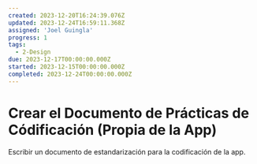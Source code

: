 ```yaml
---
created: 2023-12-20T16:24:39.076Z
updated: 2023-12-24T16:59:11.368Z
assigned: 'Joel Guingla'
progress: 1
tags:
  - 2-Design
due: 2023-12-17T00:00:00.000Z
started: 2023-12-15T00:00:00.000Z
completed: 2023-12-24T00:00:00.000Z
---
```


# Crear el Documento de Prácticas de Códificación (Propia de la App)

Escribir un documento de estandarización para la codificación de la app.
